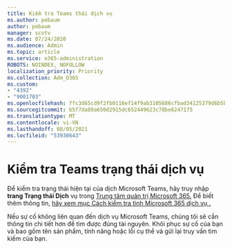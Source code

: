 ```yaml
---
title: Kiểm tra Teams thái dịch vụ
ms.author: pebaum
author: pebaum
manager: scotv
ms.date: 07/24/2020
ms.audience: Admin
ms.topic: article
ms.service: o365-administration
ROBOTS: NOINDEX, NOFOLLOW
localization_priority: Priority
ms.collection: Adm_O365
ms.custom:
- "4392"
- "9001703"
ms.openlocfilehash: ffc3d65cd9f2fb0116ef14f9ab3105686cfbad34125379d6b5b9db355712a507
ms.sourcegitcommit: b5f7da89a650d2915dc652449623c78be6247175
ms.translationtype: MT
ms.contentlocale: vi-VN
ms.lasthandoff: 08/05/2021
ms.locfileid: "53930643"
---
```

# <a name="check-teams-service-status"></a>Kiểm tra Teams trạng thái dịch vụ

Để kiểm tra trạng thái hiện tại của dịch Microsoft Teams, hãy truy nhập **trang Trạng thái Dịch** vụ trong [Trung tâm quản trị Microsoft 365.](https://go.microsoft.com/fwlink/p/?linkid=2024339) Để biết thêm thông tin, [hãy xem mục Cách kiểm tra tình Microsoft 365 dịch vụ .](https://docs.microsoft.com/office365/enterprise/view-service-health)

Nếu sự cố không liên quan đến dịch vụ Microsoft Teams, chúng tôi sẽ cần thông tin chi tiết hơn để tìm được đúng tài nguyên. Khôi phục sự cố của bạn và bao gồm tên sản phẩm, tính năng hoặc lỗi cụ thể và gửi lại truy vấn tìm kiếm của bạn.
